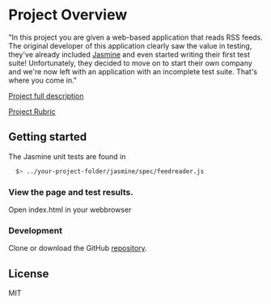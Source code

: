 # Project Overview

"In this project you are given a web-based application that reads RSS feeds. The original developer of this application clearly saw the value in testing, they've already included [Jasmine](http://jasmine.github.io/) and even started writing their first test suite! Unfortunately, they decided to move on to start their own company and we're now left with an application with an incomplete test suite. That's where you come in." 

[Project full description](https://classroom.udacity.com/nanodegrees/nd001/parts/00113454017/modules/344255859875461/lessons/3442558598239847/concepts/34347387230923)

[Project Rubric](https://review.udacity.com/#!/projects/3442558598/rubric)

## Getting started

The Jasmine unit tests are found in 
```bash
  $> ../your-project-folder/jasmine/spec/feedreader.js
  ```

### View the page and test results.

Open index.html in your webbrowser


### Development
Clone or download the GitHub [repository](https://github.com/Moghan/feedreader.git).


## License

MIT